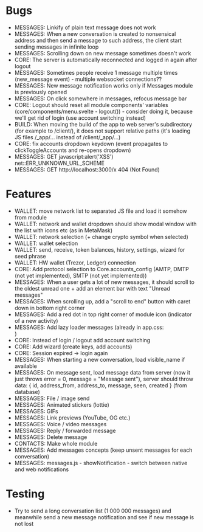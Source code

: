 # Bugs

- MESSAGES: Linkify of plain text message does not work
- MESSAGES: When a new conversation is created to nonsensical address and then send a message to such address, the client start sending messages in infinite loop
- MESSAGES: Scrolling down on new message sometimes doesn't work
- CORE: The server is automatically reconnected and logged in again after logout
- MESSAGES: Sometimes people receive 1 message multiple times (new_message event) - multiple websocket connections??
- MESSAGES: New message notification works only if Messages module is previously opened
- MESSAGES: On click somewhere in messages, refocus message bar
- CORE: Logout should reset all module components' variables (core/components/menu.svelte - logout()) - consider doing it, because we'll get rid of login (use account switching instead)
- BUILD: When moving the build of the app to web server's subdirectory (for example to /client/), it does not support relative paths (it's loading JS files /_app/... instead of /client/_app/...)
- CORE: fix accounts dropdown keydown (event propagates to clickToggleAccounts and re-opens dropdown)
- MESSAGES: GET javascript:alert('XSS') net::ERR_UNKNOWN_URL_SCHEME
- MESSAGES: GET http://localhost:3000/x 404 (Not Found)

# Features

- WALLET: move network list to separated JS file and load it somehow from module
- WALLET: network and wallet dropdown should show modal window with the list with icons etc (as in MetaMask)
- WALLET: network selection (+ change crypto symbol when selected)
- WALLET: wallet selection
- WALLET: send, receive, token balances, history, settings, wizard for seed phrase
- WALLET: HW wallet (Trezor, Ledger) connection
- CORE: Add protocol selection to Core.accounts_config (AMTP, DMTP (not yet implemented), SMTP (not yet implemented))
- MESSAGES: When a user gets a lot of new messages, it should scroll to the oldest unread one + add an element bar with text "Unread messages"
- MESSAGES: When scrolling up, add a "scroll to end" button with caret down in bottom right corner
- MESSAGES: Add a red dot in top right corner of module icon (indicator of a new activity)
- MESSAGES: Add lazy loader messages (already in app.css: <div class="loader"></div>)
- CORE: Instead of login / logout add account switching
- CORE: Add wizard (create keys, add accounts)
- CORE: Session expired -> login again
- MESSAGES: When starting a new conversation, load visible_name if available
- MESSAGES: On message sent, load message data from server (now it just throws error = 0, message = "Message sent"), server should throw data: { id, address_from, address_to, message, seen, created } (from database)
- MESSAGES: File / image send
- MESSAGES: Animated stickers (lottie)
- MESSAGES: GIFs
- MESSAGES: Link previews (YouTube, OG etc.)
- MESSAGES: Voice / video messages
- MESSAGES: Reply / forwarded message
- MESSAGES: Delete message
- CONTACTS: Make whole module
- MESSAGES: Add messages concepts (keep unsent messages for each conversation)
- MESSAGES: messages.js - showNotification - switch between native and web notifications

# Testing

- Try to send a long conversation list (1 000 000 messages) and meanwhile send a new message notification and see if new message is not lost
